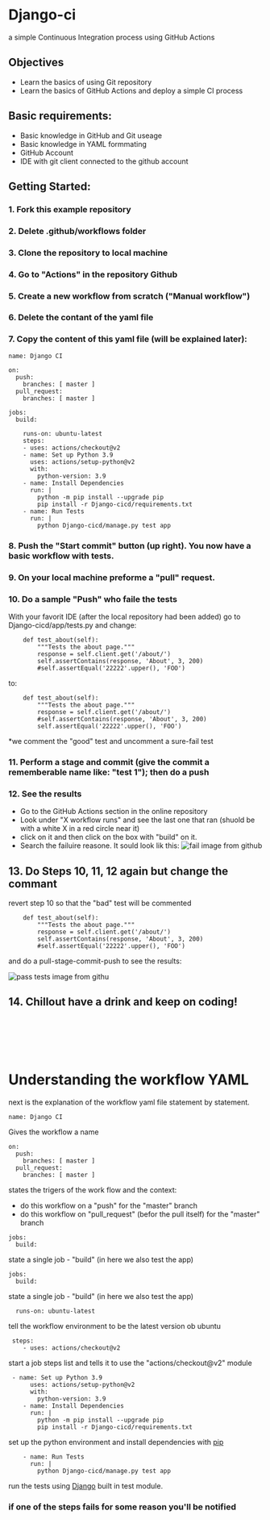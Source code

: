 # Django-ci
 a simple Continuous Integration process using GitHub Actions
 
 
 ## Objectives
 - Learn the basics of using Git repository 
 - Learn the basics of GitHub Actions and deploy a simple CI process


## Basic requirements:
- Basic knowledge in GitHub and Git useage
- Basic knowledge in YAML formmating 
- GitHub Account
- IDE with git client connected to the github account



## Getting Started:
### 1. Fork this example repository
### 2. Delete .github/workflows folder
### 3. Clone the repository to local machine
### 4. Go to "Actions" in the repository Github
### 5. Create a new workflow from scratch ("Manual workflow")
### 6. Delete the contant of the yaml file
### 7. Copy the content of this yaml file (will be explained later):

```
name: Django CI

on:
  push:
    branches: [ master ]
  pull_request:
    branches: [ master ]

jobs:
  build: 

    runs-on: ubuntu-latest
    steps:
    - uses: actions/checkout@v2
    - name: Set up Python 3.9
      uses: actions/setup-python@v2
      with:
        python-version: 3.9
    - name: Install Dependencies
      run: |
        python -m pip install --upgrade pip
        pip install -r Django-cicd/requirements.txt
    - name: Run Tests
      run: |
        python Django-cicd/manage.py test app
```

### 8. Push the "Start commit" button (up right). You now have a basic workflow with tests.
### 9. On your local machine preforme a "pull" request.
### 10. Do a sample "Push" who faile the tests
With your favorit IDE (after the local repository had been added) go to Django-cicd/app/tests.py and change:

```
    def test_about(self):
        """Tests the about page."""
        response = self.client.get('/about/')
        self.assertContains(response, 'About', 3, 200)
        #self.assertEqual('22222'.upper(), 'FOO')
```

to:

```
    def test_about(self):
        """Tests the about page."""
        response = self.client.get('/about/')
        #self.assertContains(response, 'About', 3, 200)
        self.assertEqual('22222'.upper(), 'FOO')
```
*we comment the "good" test and uncomment a sure-fail test

### 11. Perform a stage and commit (give the commit a rememberable name like: "test 1"); then do a push
### 12. See the results
 - Go to the GitHub Actions section in the online repository
 - Look under "X workflow runs" and see the last one that ran (shuold be with a white X in a red circle near it)
 - click on it and then click on the box with "build" on it.
 - Search the failuire reasone. It sould look lik this:
 ![fail image from github](https://github.com/itamarweb/Django-ci/raw/master/FailTest.jpg) 
## 13. Do Steps 10, 11, 12 again but change the commant
revert step 10 so that the "bad" test will be commented
```
    def test_about(self):
        """Tests the about page."""
        response = self.client.get('/about/')
        self.assertContains(response, 'About', 3, 200)
        #self.assertEqual('22222'.upper(), 'FOO')
```
and do a pull-stage-commit-push to see the results:

![pass tests image from githu](https://github.com/itamarweb/Django-ci/raw/master/PassTest.jpg)


## 14. Chillout have a drink and keep on coding!

<br/><br/><br/><br/>
# Understanding the workflow YAML

next is the explanation of the workflow yaml file statement by statement.


```
name: Django CI
```
Gives the workflow a name

```
on:
  push:
    branches: [ master ]
  pull_request:
    branches: [ master ]
```
states the trigers of the work flow and the context:
- do this workflow on a "push" for the "master" branch
- do this workflow on "pull_request" (befor the pull itself) for the "master" branch

```
jobs:
  build: 
```
state a single job - "build" (in here we also test the app)


```
jobs:
  build: 
```
state a single job - "build" (in here we also test the app)


```
  runs-on: ubuntu-latest 
```
tell the workflow environment to be the latest version ob ubuntu


```
 steps:
    - uses: actions/checkout@v2
```
start a job steps list and tells it to use the "actions/checkout@v2" module


```
 - name: Set up Python 3.9
      uses: actions/setup-python@v2
      with:
        python-version: 3.9
    - name: Install Dependencies
      run: |
        python -m pip install --upgrade pip
        pip install -r Django-cicd/requirements.txt
```
set up the python environment and install dependencies with [pip](https://pypi.org/project/pip/)


```
    - name: Run Tests
      run: |
        python Django-cicd/manage.py test app

```
run the tests using [Django](https://www.djangoproject.com/) built in test module.

### if one of the steps fails for some reason you'll be notified


